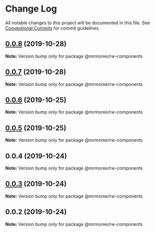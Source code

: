 # Change Log

All notable changes to this project will be documented in this file.
See [Conventional Commits](https://conventionalcommits.org) for commit guidelines.

## [0.0.8](https://github.com/mrmoree/ReweWebComponents/compare/@mrmoree/rw-components@0.0.7...@mrmoree/rw-components@0.0.8) (2019-10-28)

**Note:** Version bump only for package @mrmoree/rw-components





## [0.0.7](https://github.com/mrmoree/ReweWebComponents/compare/@mrmoree/rw-components@0.0.6...@mrmoree/rw-components@0.0.7) (2019-10-28)

**Note:** Version bump only for package @mrmoree/rw-components





## [0.0.6](https://github.com/mrmoree/ReweWebComponents/compare/@mrmoree/rw-components@0.0.5...@mrmoree/rw-components@0.0.6) (2019-10-25)

**Note:** Version bump only for package @mrmoree/rw-components





## [0.0.5](https://github.com/mrmoree/ReweWebComponents/compare/@mrmoree/rw-components@0.0.4...@mrmoree/rw-components@0.0.5) (2019-10-25)

**Note:** Version bump only for package @mrmoree/rw-components





## 0.0.4 (2019-10-24)

**Note:** Version bump only for package @mrmoree/rw-components





## [0.0.3](https://github.com/mrmoree/ReweWebComponents/compare/@mrmoree/rw-components@0.0.2...@mrmoree/rw-components@0.0.3) (2019-10-24)

**Note:** Version bump only for package @mrmoree/rw-components





## 0.0.2 (2019-10-24)

**Note:** Version bump only for package @mrmoree/rw-components
